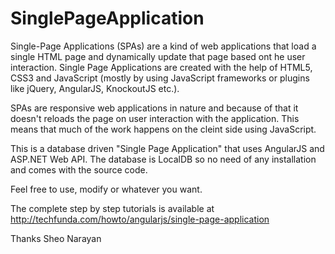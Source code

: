 # SinglePageApplication
Single-Page Applications (SPAs) are a kind of web applications that load a single HTML page and dynamically update that page based ont he user interaction. Single Page Applications are created with the help of HTML5, CSS3 and JavaScript (mostly by using JavaScript frameworks or plugins like jQuery, AngularJS, KnockoutJS etc.).

SPAs are responsive web applications in nature and because of that it doesn't reloads the page on user interaction with the application. This means that much of the work happens on the cleint side using JavaScript.

This is a database driven "Single Page Application" that uses AngularJS and ASP.NET Web API. The database is LocalDB so no need of any installation and comes with the source code.

Feel free to use, modify or whatever you want.

The complete step by step tutorials is available at http://techfunda.com/howto/angularjs/single-page-application

Thanks
Sheo Narayan
